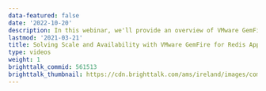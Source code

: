 ```yaml
---
data-featured: false
date: '2022-10-20'
description: In this webinar, we'll provide an overview of VMware GemFire - the product, its features, and how it supports business critical applications in some of the world's largest organizations.    
lastmod: '2021-03-21'
title: Solving Scale and Availability with VMware GemFire for Redis Applications
type: videos
weight: 1
brighttalk_commid: 561513
brighttalk_thumbnail: https://cdn.brighttalk.com/ams/ireland/images/communication/561513/image_889373.jpg?width=640&height=360 
---
```

